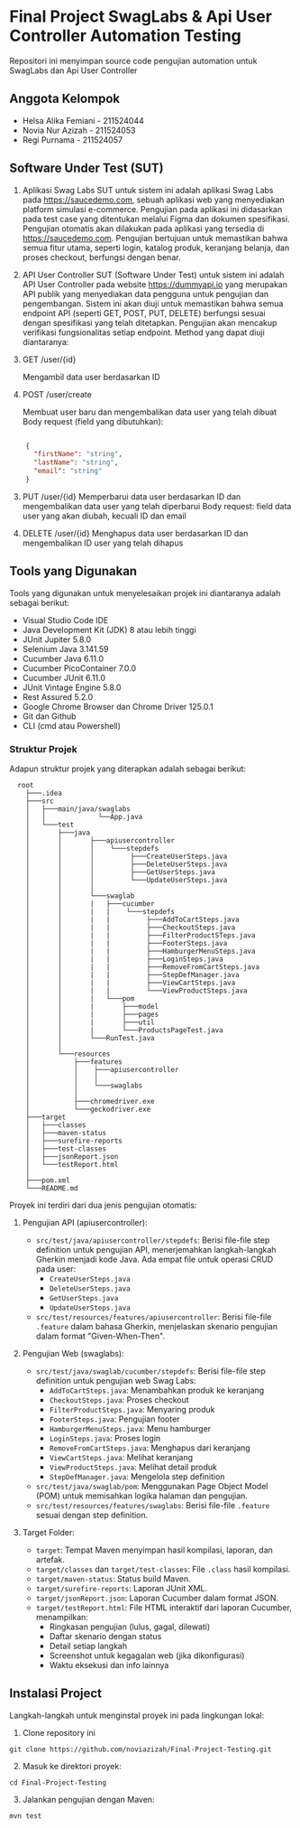 # Final Project SwagLabs & Api User Controller Automation Testing 
Repositori ini menyimpan source code pengujian automation untuk SwagLabs dan Api User Controller

## Anggota Kelompok
- Helsa Alika Femiani - 211524044
- Novia Nur Azizah - 211524053
- Regi Purnama - 211524057

## Software Under Test (SUT)
1. Aplikasi Swag Labs
SUT untuk sistem ini adalah aplikasi Swag Labs pada https://saucedemo.com, sebuah aplikasi web yang menyediakan platform simulasi e-commerce. Pengujian pada aplikasi ini didasarkan pada test case yang ditentukan melalui Figma dan dokumen spesifikasi. Pengujian otomatis akan dilakukan pada aplikasi yang tersedia di https://saucedemo.com. Pengujian bertujuan untuk memastikan bahwa semua fitur utama, seperti login, katalog produk, keranjang belanja, dan proses checkout, berfungsi dengan benar. 
2. API User Controller
SUT (Software Under Test) untuk sistem ini adalah API User Controller  pada website https://dummyapi.io  yang merupakan API publik yang menyediakan data pengguna untuk pengujian dan pengembangan. Sistem ini akan diuji untuk memastikan bahwa semua endpoint API (seperti GET, POST, PUT, DELETE) berfungsi sesuai dengan spesifikasi yang telah ditetapkan. Pengujian akan mencakup verifikasi fungsionalitas setiap endpoint. Method yang dapat diuji diantaranya:

1. GET /user/{id}

    Mengambil data user berdasarkan ID

2. POST /user/create

    Membuat user baru dan mengembalikan data user yang telah dibuat
    Body request (field yang dibutuhkan):

```json

    {
      "firstName": "string",
      "lastName": "string",
      "email": "string"
    }
```
3. PUT /user/{id}
    Memperbarui data user berdasarkan ID dan mengembalikan data user yang telah diperbarui
    Body request: field data user yang akan diubah, kecuali ID dan email

4.   DELETE /user/{id}
    Menghapus data user berdasarkan ID dan mengembalikan ID user yang telah dihapus


## Tools yang Digunakan

Tools yang digunakan untuk menyelesaikan projek ini diantaranya adalah sebagai berikut:

* Visual Studio Code IDE
* Java Development Kit (JDK) 8 atau lebih tinggi
* JUnit Jupiter 5.8.0
* Selenium Java 3.141.59
* Cucumber Java 6.11.0
* Cucumber PicoContainer 7.0.0
* Cucumber JUnit 6.11.0
* JUnit Vintage Engine 5.8.0 
* Rest Assured 5.2.0
* Google Chrome Browser dan Chrome Driver 125.0.1
* Git dan Github
* CLI (cmd atau Powershell)

### Struktur Projek
Adapun struktur projek yang diterapkan adalah sebagai berikut:
```
  root
    ├───.idea
    ├───src
    │   ├───main/java/swaglabs
    │   │             └──App.java      
    │   └───test
    │       ├───java
    │       │       ├───apiusercontroller
    │       │       │    └───stepdefs
    │       │       │         ├───CreateUserSteps.java
    │       │       │         ├───DeleteUserSteps.java
    │       │       │         ├───GetUserSteps.java
    │       │       │         └───UpdateUserSteps.java
    │       │       │  
    │       │       └───swaglab
    │       │       |   ├───cucumber
    │       │       |   |    └───stepdefs
    │       │       |   |         ├───AddToCartSteps.java
    │       │       |   |         ├───CheckoutSteps.java
    │       │       |   |         ├───FilterProductSTeps.java
    │       │       |   |         ├───FooterSteps.java
    │       │       |   |         ├───HamburgerMenuSteps.java
    │       │       |   |         ├───LoginSteps.java
    │       │       |   |         ├───RemoveFromCartSteps.java
    │       │       |   |         ├───StepDefManager.java
    │       │       |   |         ├───ViewCartSteps.java
    │       │       |   |         └───ViewProductSteps.java
    │       │       |   └───pom
    │       │       |       ├───model
    │       │       |       ├───pages
    │       │       |       ├───util
    │       │       |       └───ProductsPageTest.java
    │       │       └───RunTest.java   
    │       │           
    │       └───resources
    │           ├───features
    │           │    ├───apiusercontroller
    │           │    │   
    │           │    └───swaglabs
    │           │        
    │           ├───chromedriver.exe
    │           └───geckodriver.exe
    ├───target
    │   ├───classes
    │   ├───maven-status
    │   ├───surefire-reports
    │   ├───test-classes
    │   ├───jsonReport.json
    │   └───testReport.html
    │       
    ├───pom.xml
    └───README.md

```

Proyek ini terdiri dari dua jenis pengujian otomatis:

1. Pengujian API (apiusercontroller):
   - `src/test/java/apiusercontroller/stepdefs`: Berisi file-file step definition untuk pengujian API, menerjemahkan langkah-langkah Gherkin menjadi kode Java. Ada empat file untuk operasi CRUD pada user:
     - `CreateUserSteps.java`
     - `DeleteUserSteps.java`
     - `GetUserSteps.java`
     - `UpdateUserSteps.java`
   - `src/test/resources/features/apiusercontroller`: Berisi file-file `.feature` dalam bahasa Gherkin, menjelaskan skenario pengujian dalam format "Given-When-Then".

2. Pengujian Web (swaglabs):
   - `src/test/java/swaglab/cucumber/stepdefs`: Berisi file-file step definition untuk pengujian web Swag Labs:
     - `AddToCartSteps.java`: Menambahkan produk ke keranjang
     - `CheckoutSteps.java`: Proses checkout
     - `FilterProductSteps.java`: Menyaring produk
     - `FooterSteps.java`: Pengujian footer
     - `HamburgerMenuSteps.java`: Menu hamburger
     - `LoginSteps.java`: Proses login
     - `RemoveFromCartSteps.java`: Menghapus dari keranjang
     - `ViewCartSteps.java`: Melihat keranjang
     - `ViewProductSteps.java`: Melihat detail produk
     - `StepDefManager.java`: Mengelola step definition
   - `src/test/java/swaglab/pom`: Menggunakan Page Object Model (POM) untuk memisahkan logika halaman dan pengujian.
   - `src/test/resources/features/swaglabs`: Berisi file-file `.feature` sesuai dengan step definition.

3. Target Folder:
   - `target`: Tempat Maven menyimpan hasil kompilasi, laporan, dan artefak.
   - `target/classes` dan `target/test-classes`: File `.class` hasil kompilasi.
   - `target/maven-status`: Status build Maven.
   - `target/surefire-reports`: Laporan JUnit XML.
   - `target/jsonReport.json`: Laporan Cucumber dalam format JSON.
   - `target/testReport.html`: File HTML interaktif dari laporan Cucumber, menampilkan:
     - Ringkasan pengujian (lulus, gagal, dilewati)
     - Daftar skenario dengan status
     - Detail setiap langkah
     - Screenshot untuk kegagalan web (jika dikonfigurasi)
     - Waktu eksekusi dan info lainnya
     
## Instalasi Project

Langkah-langkah untuk menginstal proyek ini pada lingkungan lokal:

1. Clone repository ini
```
git clone https://github.com/noviazizah/Final-Project-Testing.git
```
2. Masuk ke direktori proyek:
```
cd Final-Project-Testing
```
3. Jalankan pengujian dengan Maven:

```sh
mvn test
```
